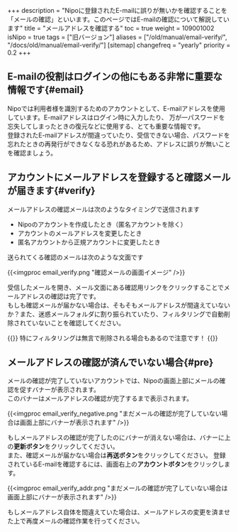 +++
description = "Nipoに登録されたE-mailに誤りが無いかを確認することを「メールの確認」といいます。このページではE-mailの確認について解説しています"
title = "メールアドレスを確認する"
toc = true
weight = 109001002
isNipo = true
tags = ["旧バージョン"]
aliases = ["/old/manual/email-verify/", "/docs/old/manual/email-verify/"]
[sitemap]
  changefreq = "yearly"
  priority = 0.2
+++

## E-mailの役割はログインの他にもある非常に重要な情報です{#email}

Nipoでは利用者様を識別するためのアカウントとして、E-mailアドレスを使用しています。E-mailアドレスはログイン時に入力したり、
万が一パスワードを忘失してしまったときの復元などに使用する、とても重要な情報です。  
登録されたE-mailアドレスが間違っていたり、受信できない場合、パスワードを忘れたときの再発行ができなくなる恐れがあるため、アドレスに誤りが無いことを確認ましょう。

## アカウントにメールアドレスを登録すると確認メールが届きます{#verify}

メールアドレスの確認メールは次のようなタイミングで送信されます

- Nipoのアカウントを作成したとき（匿名アカウントを除く）
- アカウントのメールアドレスを変更したとき
- 匿名アカウントから正規アカウントに変更したとき

送られてくる確認のメールは次のような文面です

{{<imgproc email_verify.png "確認メールの画面イメージ" />}}

受信したメールを開き、メール文面にある確認用リンクをクリックすることでメールアドレスの確認は完了です。  
もしも確認メールが届かない場合は、そもそもメールアドレスが間違えていないか？また、迷惑メールフォルダに割り振られていたり、フィルタリングで自動削除されていないことを確認してください。

{{<alice pos="left" icon="default">}}
特にフィルタリングは無言で削除される場合もあるので注意です！
{{</alice>}}

## メールアドレスの確認が済んでいない場合{#pre}

メールの確認が完了していないアカウントでは、Nipoの画面上部にメールの確認を促すバナーが表示されます。  
このバナーはメールアドレスの確認が完了するまで表示されます。  

{{<imgproc email_verify_negative.png "まだメールの確認が完了していない場合は画面上部にバナーが表示されます" />}}

もしメールアドレスの確認が完了したのにバナーが消えない場合は、バナーに上の**更新ボタン**をクリックしてください。  
また、確認メールが届かない場合は**再送ボタン**をクリックしてください。
登録されているE-mailを確認するには、画面右上の**アカウントボタン**をクリックします。

{{<imgproc email_verify_addr.png "まだメールの確認が完了していない場合は画面上部にバナーが表示されます" />}}

もしメールアドレス自体を間違えていた場合は、メールアドレスの変更を済ませた上で再度メールの確認作業を行ってください。
